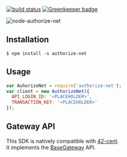 [![build status](https://travis-ci.org/continuous-software/node-authorize-net.svg?branch=master)](https://travis-ci.org/continuous-software/node-authorize-net) [![Greenkeeper badge](https://badges.greenkeeper.io/continuous-software/node-authorize-net.svg)](https://greenkeeper.io/)

![node-authorize-net](http://www.merchantbottomline.com/images/authorizenet.png)

## Installation

    $ npm install -s authorize-net

## Usage

```javascript
var AuhorizeNet = require('authorize-net');
var client = new AuthorizeNet({
  API_LOGIN_ID: '<PLACEHOLDER>',
  TRANSACTION_KEY: '<PLACEHOLDER>'
});
```

## Gateway API

This SDK is natively compatible with [42-cent](https://github.com/continuous-software/42-cent).  
It implements the [BaseGateway](https://github.com/continuous-software/42-cent-base) API.
